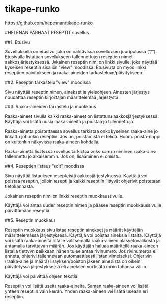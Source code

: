 # tikape-runko

https://github.com/hepennan/tikape-runko




#HELENAN PARHAAT RESEPTIT sovellus

##1. Etusivu

Sovelluksella on etusivu, joka on nähtävissä sovelluksen juuripolussa (“/”).
Etusivulla listataan sovellukseen tallennettujen reseptien nimet aakkosjärjestyksessä.
Jokainen reseptin nimi on linkki sivulle, joka näyttää kyseisen reseptin sisällön "view" moodissa.
Etusivulta on myös linkki reseptien päivitykseen ja raaka-aineiden tarkasteluun/päivitykseen.


##2. Reseptin tarkastelu "view" moodissa

Sivu näyttää reseptin nimen, ainekset ja yleisohjeen. Ainesten järjestys noudattaa reseptin kirjoittajan määrittelemää järjestystä.

##3. Raaka-aineiden tarkastelu ja muokkaus

Raaka-aineet sivulla kaikki raaka-aineet on listattuna aakkosjärjestyksessä. Käyttäjä voi lisätä uusia raaka-aineita ja poistaa jo tallennettuja.

Raaka-ainetta poistettaessa sovellus tarkistaa onko kyseinen raaka-aine jo linkattu johonkin reseptiin. Jos on, poistamista ei tehdä. 
Huom. poista-nappi on kuitenkin näkyvissä raaka-aineen kohdalla.

Raaka-ainetta lisätessä sovellus tarkistaa onko saman niminen raaka-aine tallennettu jo aikaisemmin. Jos on, lisääminen ei onnistu.

##4. Reseptien listaus "edit" moodissa

Sivu näyttää listauksen resepteistä aakkosjärjestyksessä. 
Käyttäjä voi poistaa reseptin, jolloin resepti ja kaikki reseptiin liittyvät ohjerivit poistetaan tietokannasta.

Jokainen reseptin nimi on linkki reseptin muokkaussivulle.

Käyttäjä voi antaa uuden reseptin nimen ja pääsee reseptin muokkaussivulle päivittämään reseptiä.

##5. Reseptin muokkaus

Reseptin muokkaus sivu listaa reseptin ainekset ja määrät käyttäjän määrittelemässä järjestyksesä.
Käyttäjä voi poistaa aineksia listalta.
Käyttäjä voi lisätä raaka-aineita listalle valitsemalla raaka-aineen alasvetovalikosta ja antamalla tarvittavan määrän.
Jos käyttäjän haluaa määritellä raaka-aineen listalla tiettyyn paikkaan, hänen tulee antaa rivinumero. 
Jos rivinumeroa ei anneta, ohjerivi tallennetaan automaattisesti listan viimeiseksi.
Ohjerivin (raaka-aine ja määrä) lisäyksen/poiston jäkeen aineslista on oikein päivitetyssä järjestyksessä eli aineksen voi lisätä mihin tahansa väliin.

Käyttäjä voi päivittää ohjeen tekstiä.

Reseptiin voi lisätä useita raaka-aineita. Saman raaka-aineen voi lisätä yhteen reseptiin vain kerran. 
Yhden raaka-aineen voi lisätä useaan eri reseptiin.





